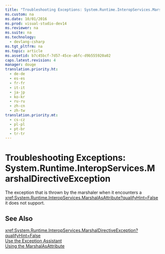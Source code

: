 ```yaml
---
title: "Troubleshooting Exceptions: System.Runtime.InteropServices.MarshalDirectiveException"
ms.custom: na
ms.date: 10/01/2016
ms.prod: visual-studio-dev14
ms.reviewer: na
ms.suite: na
ms.technology: 
  - devlang-csharp
ms.tgt_pltfrm: na
ms.topic: article
ms.assetid: b7c45bcf-7d57-45ce-a6fc-d9b555920a02
caps.latest.revision: 4
manager: douge
translation.priority.ht: 
  - de-de
  - es-es
  - fr-fr
  - it-it
  - ja-jp
  - ko-kr
  - ru-ru
  - zh-cn
  - zh-tw
translation.priority.mt: 
  - cs-cz
  - pl-pl
  - pt-br
  - tr-tr
---
```

# Troubleshooting Exceptions: System.Runtime.InteropServices.MarshalDirectiveException
The exception that is thrown by the marshaler when it encounters a <xref:System.Runtime.InteropServices.MarshalAsAttribute?qualifyHint=False> it does not support.  
  
## See Also  
 <xref:System.Runtime.InteropServices.MarshalDirectiveException?qualifyHint=False>   
 [Use the Exception Assistant](../Topic/How%20to:%20Use%20the%20Exception%20Assistant.md)   
 [Using the MarshalAsAttribute](assetId:///c13e741c-3ebb-4b36-9dbb-f2abbfe154f0)